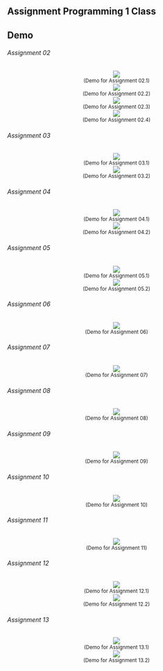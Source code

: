 ## Assignment Programming 1 Class

## Demo

###### Assignment 02
<p align="center">
    <img src="https://github.com/wahyukusumo/Programming_1/blob/main/docs/2.1.gif?raw=true" /><br>
    <small>(Demo for Assignment 02.1)</small><br>
    <img src="https://github.com/wahyukusumo/Programming_1/blob/main/docs/2.2.gif?raw=true" /><br>
    <small>(Demo for Assignment 02.2)</small><br>
    <img src="https://github.com/wahyukusumo/Programming_1/blob/main/docs/2.3.gif?raw=true" /><br>
    <small>(Demo for Assignment 02.3)</small><br>
    <img src="https://github.com/wahyukusumo/Programming_1/blob/main/docs/2.4.gif?raw=true" /><br>
    <small>(Demo for Assignment 02.4)</small><br>
</p>

###### Assignment 03
<p align="center">
    <img src="https://github.com/wahyukusumo/Programming_1/blob/main/docs/3.1.gif?raw=true" /><br>
    <small>(Demo for Assignment 03.1)</small><br>
    <img src="https://github.com/wahyukusumo/Programming_1/blob/main/docs/3.2.gif?raw=true" /><br>
    <small>(Demo for Assignment 03.2)</small><br>
</p>

###### Assignment 04
<p align="center">
    <img src="https://github.com/wahyukusumo/Programming_1/blob/main/docs/4.1.gif?raw=true" /><br>
    <small>(Demo for Assignment 04.1)</small><br>
    <img src="https://github.com/wahyukusumo/Programming_1/blob/main/docs/4.2.gif?raw=true" /><br>
    <small>(Demo for Assignment 04.2)</small><br>
</p>

###### Assignment 05
<p align="center">
    <img src="https://github.com/wahyukusumo/Programming_1/blob/main/docs/5.1.gif?raw=true" /><br>
    <small>(Demo for Assignment 05.1)</small><br>
    <img src="https://github.com/wahyukusumo/Programming_1/blob/main/docs/5.2.gif?raw=true" /><br>
    <small>(Demo for Assignment 05.2)</small><br>
</p>

###### Assignment 06
<p align="center">
    <img src="https://github.com/wahyukusumo/Programming_1/blob/main/docs/6.gif?raw=true" /><br>
    <small>(Demo for Assignment 06)</small><br>
</p>

###### Assignment 07
<p align="center">
    <img src="https://github.com/wahyukusumo/Programming_1/blob/main/docs/7.gif?raw=true" /></br>
    <small>(Demo for Assignment 07)</small><br>
</p>

###### Assignment 08
<p align="center">
    <img src="https://github.com/wahyukusumo/Programming_1/blob/main/docs/8.gif?raw=true" /></br>
    <small>(Demo for Assignment 08)</small><br>
</p>

###### Assignment 09
<p align="center">
    <img src="https://github.com/wahyukusumo/Programming_1/blob/main/docs/9.gif?raw=true" /></br>
    <small>(Demo for Assignment 09)</small><br>
</p>

###### Assignment 10
<p align="center">
    <img src="https://github.com/wahyukusumo/Programming_1/blob/main/docs/10.gif?raw=true" /></br>
    <small>(Demo for Assignment 10)</small><br>
</p>

###### Assignment 11
<p align="center">
    <img src="https://github.com/wahyukusumo/Programming_1/blob/main/docs/11.gif?raw=true" /></br>
    <small>(Demo for Assignment 11)</small><br>
</p>

###### Assignment 12
<p align="center">
    <img src="https://github.com/wahyukusumo/Programming_1/blob/main/docs/12.1.gif?raw=true" /><br>
    <small>(Demo for Assignment 12.1)</small><br>
    <img src="https://github.com/wahyukusumo/Programming_1/blob/main/docs/12.2.gif?raw=true" /><br>
    <small>(Demo for Assignment 12.2)</small><br>
</p>

###### Assignment 13
<p align="center">
    <img src="https://github.com/wahyukusumo/Programming_1/blob/main/docs/13.1.gif?raw=true" /><br>
    <small>(Demo for Assignment 13.1)</small><br>
    <img src="https://github.com/wahyukusumo/Programming_1/blob/main/docs/13.2.gif?raw=true" /><br>
    <small>(Demo for Assignment 13.2)</small><br>
</p>
